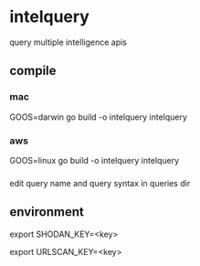 # intelquery
query multiple intelligence apis

## compile

### mac

GOOS=darwin go build -o intelquery intelquery

### aws

GOOS=linux go build -o intelquery intelquery

###

edit query name and query syntax in queries dir

## environment

export SHODAN_KEY=\<key>

export URLSCAN_KEY=\<key>
